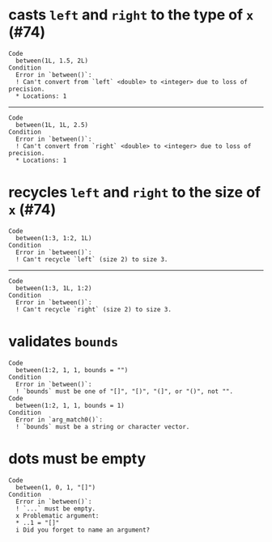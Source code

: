 # casts `left` and `right` to the type of `x` (#74)

    Code
      between(1L, 1.5, 2L)
    Condition
      Error in `between()`:
      ! Can't convert from `left` <double> to <integer> due to loss of precision.
      * Locations: 1

---

    Code
      between(1L, 1L, 2.5)
    Condition
      Error in `between()`:
      ! Can't convert from `right` <double> to <integer> due to loss of precision.
      * Locations: 1

# recycles `left` and `right` to the size of `x` (#74)

    Code
      between(1:3, 1:2, 1L)
    Condition
      Error in `between()`:
      ! Can't recycle `left` (size 2) to size 3.

---

    Code
      between(1:3, 1L, 1:2)
    Condition
      Error in `between()`:
      ! Can't recycle `right` (size 2) to size 3.

# validates `bounds`

    Code
      between(1:2, 1, 1, bounds = "")
    Condition
      Error in `between()`:
      ! `bounds` must be one of "[]", "[)", "(]", or "()", not "".
    Code
      between(1:2, 1, 1, bounds = 1)
    Condition
      Error in `arg_match0()`:
      ! `bounds` must be a string or character vector.

# dots must be empty

    Code
      between(1, 0, 1, "[]")
    Condition
      Error in `between()`:
      ! `...` must be empty.
      x Problematic argument:
      * ..1 = "[]"
      i Did you forget to name an argument?

